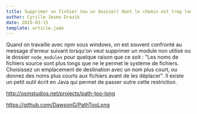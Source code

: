 ```yaml
---
title: Supprimer un fichier (ou un dossier) dont le chemin est trop long
author: Cyrille Jesmo Drazik
date: 2015-03-15
template: article.jade
---
```


Quand on travaille avec npm sous windows, on est souvent confronté au message d'erreur suivant lorsqu'on veut supprimer un module non utilisé ou le dossier `node_modules` pour quelque raison que ce soit : "Les noms de fichiers source sont plus longs que ne le permet le système de fichiers. Choisissez un emplacement de destination avec un nom plus court, ou donnez des noms plus courts aux fichiers avant de les déplacer". Il existe un petit outil écrit en Java qui permet de passer outre cette restriction.

<span class="more"></span>

http://osmstudios.net/projects/path-too-long

https://github.com/DawsonG/PathTooLong